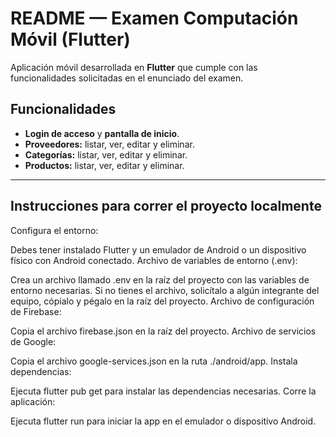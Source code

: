# README — Examen Computación Móvil (Flutter)

Aplicación móvil desarrollada en **Flutter** que cumple con las funcionalidades solicitadas en el enunciado del examen.

## Funcionalidades

- **Login de acceso** y **pantalla de inicio**.
- **Proveedores:** listar, ver, editar y eliminar.
- **Categorías:** listar, ver, editar y eliminar.
- **Productos:** listar, ver, editar y eliminar.

---

## Instrucciones para correr el proyecto localmente

Configura el entorno:

Debes tener instalado Flutter y un emulador de Android o un dispositivo físico con Android conectado.
Archivo de variables de entorno (.env):

Crea un archivo llamado .env en la raíz del proyecto con las variables de entorno necesarias.
Si no tienes el archivo, solicítalo a algún integrante del equipo, cópialo y pégalo en la raíz del proyecto.
Archivo de configuración de Firebase:

Copia el archivo firebase.json en la raíz del proyecto.
Archivo de servicios de Google:

Copia el archivo google-services.json en la ruta ./android/app.
Instala dependencias:

Ejecuta flutter pub get para instalar las dependencias necesarias.
Corre la aplicación:

Ejecuta flutter run para iniciar la app en el emulador o dispositivo Android.
